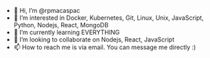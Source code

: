 - 👋 Hi, I’m @rpmacaspac
- 👀 I’m interested in Docker, Kubernetes, Git, Linux, Unix, JavaScript, Python, Nodejs, React, MongoDB
- 🌱 I’m currently learning EVERYTHING
- 💞️ I’m looking to collaborate on Nodejs, React, JavaScript
- 📫 How to reach me is via email. You can message me directly :)

<!---
rpmacaspac/rpmacaspac is a ✨ special ✨ repository because its `README.md` (this file) appears on your GitHub profile.
You can click the Preview link to take a look at your changes.
--->
